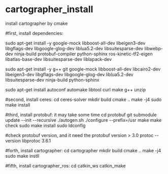 # cartographer_install
install cartographer by cmake


#first, install dependencies:

sudo apt-get install -y google-mock libboost-all-dev  libeigen3-dev libgflags-dev libgoogle-glog-dev liblua5.2-dev libsuitesparse-dev libwebp-dev ninja-build protobuf-compiler python-sphinx  ros-kinetic-tf2-eigen libatlas-base-dev libsuitesparse-dev liblapack-dev

sudo apt-get install -y g++ git google-mock libboost-all-dev libcairo2-dev libeigen3-dev libgflags-dev libgoogle-glog-dev liblua5.2-dev libsuitesparse-dev ninja-build python-sphinx

sudo apt-get install autoconf automake libtool curl make g++ unzip

#second, install ceres:
cd ceres-solver
mkdir build
cmake ..
make -j4
sudo make install

#third, install protobuf: it may take some time
cd protobuf
git submodule update --init --recursive
./autogen.sh
./configure --prefix=/usr
make
make check
sudo make install
sudo ldconfig

#check protobuf version, and it need the protobuf version > 3.0
protoc --version
libprotoc 3.6.1

#forth, install cartographer:
cd cartographer
mkdir build
cmake ..
make -j4
sudo make instll

#fifth, install cartographer_ros:
cd catkin_ws
catkin_make



